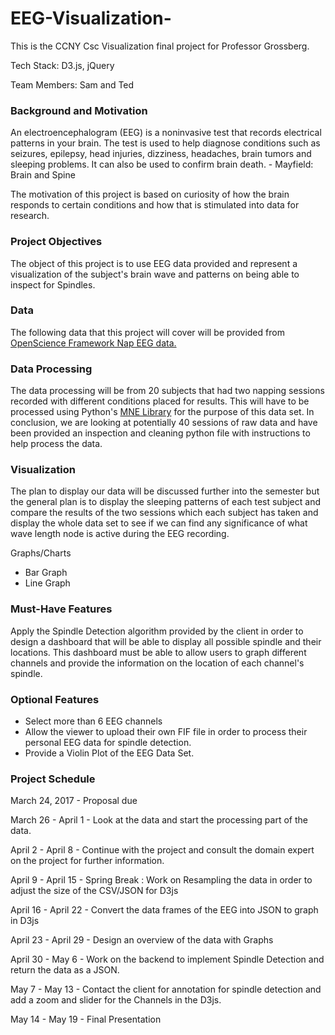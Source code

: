 # EEG-Visualization-
This is the CCNY Csc Visualization final project for Professor Grossberg.

Tech Stack: D3.js, jQuery

Team Members: Sam and Ted

### Background and Motivation

An electroencephalogram (EEG) is a noninvasive test that records electrical patterns in your brain. The test is used to help diagnose conditions such as seizures, epilepsy, head injuries, dizziness, headaches, brain tumors and sleeping problems. It can also be used to confirm brain death. - Mayfield: Brain and Spine

The motivation of this project is based on curiosity of how the brain responds to certain conditions and how that is stimulated into data for research.  

### Project Objectives

The object of this project is to use EEG data provided and represent a visualization of the subject's brain wave and patterns on being able to inspect for Spindles.

### Data

The following data that this project will cover will be provided from [OpenScience Framework Nap EEG data.](https://osf.io/chav7/)


###  Data Processing

The data processing will be from 20 subjects that had two napping sessions recorded with different conditions placed for results.  This will have to be processed using Python's [MNE Library](http://martinos.org/mne/stable/index.html) for the purpose of this data set.  In conclusion,  we are looking at potentially 40 sessions of raw data and have been provided an inspection and cleaning python file with instructions to help process the data.

### Visualization

The plan to display our data will be discussed further into the semester but the general plan is to display the sleeping patterns of each test subject and compare the results of the two sessions which each subject has taken and display the whole data set to see if we can find any significance of what wave length node is active during the EEG recording.

Graphs/Charts
- Bar Graph
- Line Graph

### Must-Have Features

Apply the Spindle Detection algorithm provided by the client in order to design a dashboard that will be able to 
display all possible spindle and their locations.  This dashboard must be able to allow users to graph different channels and provide the information on the location of each channel's spindle.

### Optional Features

- Select more than 6 EEG channels
- Allow the viewer to upload their own FIF file in order to process their personal EEG data for spindle detection.
- Provide a Violin Plot of the EEG Data Set.

### Project Schedule

March 24, 2017 - Proposal due

March 26 - April 1 - Look at the data and start the processing part of the data.

April 2 - April 8 - Continue with the project and consult the domain expert on the project for further information.

April 9 - April 15 - Spring Break : Work on Resampling the data in order to adjust the size of the CSV/JSON for D3js

April 16 - April 22 - Convert the data frames of the EEG into JSON to graph in D3js 

April 23 - April 29 -  Design an overview of the data with Graphs

April 30 - May 6 - Work on the backend to implement Spindle Detection and return the data as a JSON.

May 7 - May 13 - Contact the client for annotation for spindle detection and add a zoom and slider for the Channels in the D3js.

May 14 - May 19 - Final Presentation
